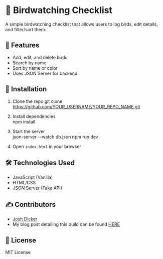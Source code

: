 # 🦉 Birdwatching Checklist

A simple birdwatching checklist that allows users to log birds, edit details, and filter/sort them. 

## 🚀 Features
- Add, edit, and delete birds
- Search by name
- Sort by name or color
- Uses JSON Server for backend

## 🔧 Installation
1. Clone the repo  git clone https://github.com/YOUR_USERNAME/YOUR_REPO_NAME.git

2. Install dependencies  
npm install

3. Start the server  
json-server --watch db.json
npm run dev

4. Open `index.html` in your browser

## 🛠 Technologies Used
- JavaScript (Vanilla)
- HTML/CSS
- JSON Server (Fake API)

## ✍ Contributors
- [Josh Dicker](https://github.com/josdic1)
- My blog post detailing this build can be found [HERE](https://jd180.hashnode.dev/what-i-learned-in-phase-1-mastering-javascript-and-dom-manipulation)

## 📜 License
MIT License
 

 
 
 
 
 
 
 
 
 
